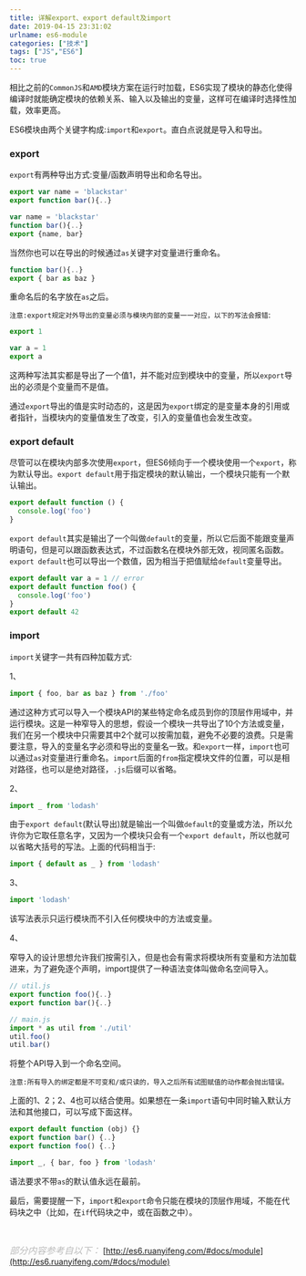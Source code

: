 ```yaml
---
title: 详解export、export default及import
date: 2019-04-15 23:31:02
urlname: es6-module
categories: ["技术"]
tags: ["JS","ES6"]
toc: true
---
```


相比之前的`CommonJS`和`AMD`模块方案在运行时加载，ES6实现了模块的静态化使得编译时就能确定模块的依赖关系、输入以及输出的变量，这样可在编译时选择性加载，效率更高。

ES6模块由两个关键字构成:``import``和`export`。直白点说就是导入和导出。

### export

`export`有两种导出方式:变量/函数声明导出和命名导出。

``` javascript
export var name = 'blackstar'
export function bar(){..}

var name = 'blackstar'
function bar(){..}
export {name, bar}
```

当然你也可以在导出的时候通过`as`关键字对变量进行重命名。

``` javascript
function bar(){..}
export { bar as baz }
```

重命名后的名字放在`as`之后。

`注意:export规定对外导出的变量必须与模块内部的变量一一对应，以下的写法会报错`:

``` javascript
export 1

var a = 1
export a
```

这两种写法其实都是导出了一个值1，并不能对应到模块中的变量，所以`export`导出的必须是个变量而不是值。

通过`export`导出的值是实时动态的，这是因为`export`绑定的是变量本身的引用或者指针，当模块内的变量值发生了改变，引入的变量值也会发生改变。

### export default

尽管可以在模块内部多次使用`export`，但ES6倾向于一个模块使用一个`export`，称为默认导出。`export default`用于指定模块的默认输出，一个模块只能有一个默认输出。

```javascript
export default function () {
  console.log('foo')
}
```

`export default`其实是输出了一个叫做`default`的变量，所以它后面不能跟变量声明语句，但是可以跟函数表达式，不过函数名在模块外部无效，视同匿名函数。`export default`也可以导出一个数值，因为相当于把值赋给`default`变量导出。

```javascript
export default var a = 1 // error 
export default function foo() {
  console.log('foo')
}
export default 42
```

### import

`import`关键字一共有四种加载方式:

1、

``` javascript
import { foo, bar as baz } from './foo'
```

通过这种方式可以导入一个模块API的某些特定命名成员到你的顶层作用域中，并运行模块。这是一种窄导入的思想，假设一个模块一共导出了10个方法或变量，我们在另一个模块中只需要其中2个就可以按需加载，避免不必要的浪费。只是需要注意，导入的变量名字必须和导出的变量名一致。和`export`一样，`import`也可以通过`as`对变量进行重命名。`import`后面的`from`指定模块文件的位置，可以是相对路径，也可以是绝对路径，`.js`后缀可以省略。

2、

``` javascript
import _ from 'lodash'
```

由于`export default`(默认导出)就是输出一个叫做`default`的变量或方法，所以允许你为它取任意名字，又因为一个模块只会有一个`export default`，所以也就可以省略大括号的写法。上面的代码相当于:

``` javascript
import { default as _ } from 'lodash'
```

3、

``` javascript
import 'lodash'
```

该写法表示只运行模块而不引入任何模块中的方法或变量。

4、

窄导入的设计思想允许我们按需引入，但是也会有需求将模块所有变量和方法加载进来，为了避免逐个声明，import提供了一种语法变体叫做命名空间导入。

``` javascript
// util.js
export function foo(){..}
export function bar(){..}

// main.js
import * as util from './util'
util.foo()
util.bar()
```

将整个API导入到一个命名空间。

`注意:所有导入的绑定都是不可变和/或只读的，导入之后所有试图赋值的动作都会抛出错误。`

上面的1、2；2、4也可以结合使用。如果想在一条`import`语句中同时输入默认方法和其他接口，可以写成下面这样。

```javascript
export default function (obj) {}
export function bar() {..}
export function foo() {..}

import _, { bar, foo } from 'lodash'
```

语法要求不带`as`的默认值永远在最前。

最后，需要提醒一下，`import`和`export`命令只能在模块的顶层作用域，不能在代码块之中（比如，在`if`代码块之中，或在函数之中）。

<br>

*<font color="#bbb" size="3">部分内容参考自以下：</font>*
[http://es6.ruanyifeng.com/#docs/module](http://es6.ruanyifeng.com/#docs/module)